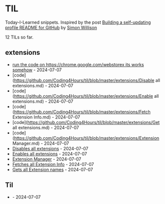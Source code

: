 # TIL

Today-I-Learned snippets. Inspired by the post [Building a self-updating profile README for GitHub](https://simonwillison.net/2020/Jul/10/self-updating-profile-readme/) by [Simon Willison](https://github.com/simonw) 

<!-- count starts -->12<!-- count ends --> TILs so far. 
<!-- index starts -->
## extensions

* [run the code on https://chrome.google.com/webstorex its works somehow](https://github.com/Coding4Hours/til/blob/master/extensions/readme.md) - 2024-07-07
* [code](https://github.com/Coding4Hours/til/blob/master/extensions/Disable all extensions.md) - 2024-07-07
* [code](https://github.com/Coding4Hours/til/blob/master/extensions/Enable all extensions.md) - 2024-07-07
* [code](https://github.com/Coding4Hours/til/blob/master/extensions/Fetch Extension Info.md) - 2024-07-07
* [code](https://github.com/Coding4Hours/til/blob/master/extensions/Get all extensions.md) - 2024-07-07
* [code](https://github.com/Coding4Hours/til/blob/master/extensions/Extension Manager.md) - 2024-07-07
* [Disables all extensions](https://github.com/Coding4Hours/til/blob/master/extensions/Disable_all_extensions.md) - 2024-07-07
* [Enables all extensions](https://github.com/Coding4Hours/til/blob/master/extensions/Enable_all_extensions.md) - 2024-07-07
* [Extension Manager](https://github.com/Coding4Hours/til/blob/master/extensions/Extension_Manager.md) - 2024-07-07
* [Fetches all Extension Info](https://github.com/Coding4Hours/til/blob/master/extensions/Fetch_Extension_Info.md) - 2024-07-07
* [Gets all Extension names](https://github.com/Coding4Hours/til/blob/master/extensions/Get_all_extensions.md) - 2024-07-07

## Til

* [](https://github.com/Coding4Hours/til/blob/master/Til/README.md) - 2024-07-07
<!-- index ends -->
